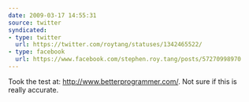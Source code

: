 ```yaml
---
date: 2009-03-17 14:55:31
source: twitter
syndicated:
- type: twitter
  url: https://twitter.com/roytang/statuses/1342465522/
- type: facebook
  url: https://www.facebook.com/stephen.roy.tang/posts/57270998970
---
```


Took the test at: http://www.betterprogrammer.com/. Not sure if this is really accurate.